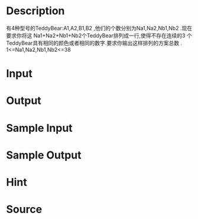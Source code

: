 
# Description

<div class="content">有4种型号的TeddyBear:A1,A2,B1,B2  ,他们的个数分别为Na1,Na2,Nb1,Nb2 .现在要求你将这 Na1+Na2+Nb1+Nb2个TeddyBear排列成一行,使得不存在连续的3 个TeddyBear具有相同的颜色或者相同的数字.要求你输出这样排列的方案总数 .
1&lt;=Na1,Na2,Nb1,Nb2&lt;=38
</div>

# Input

<div class="content"></div>

# Output

<div class="content"></div>

# Sample Input

<div class="content"><span class="sampledata"></span></div>

# Sample Output

<div class="content"><span class="sampledata"></span></div>

# Hint

<div class="content"><p></p></div>

# Source

<div class="content"><p><a href="problemset.php?search="></a></p></div>

